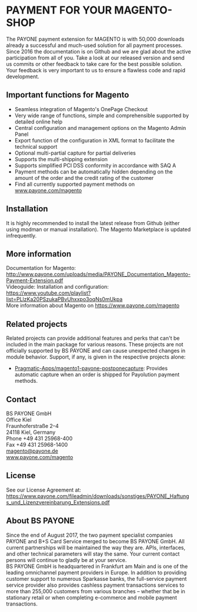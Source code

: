 # PAYMENT FOR YOUR MAGENTO-SHOP
The PAYONE payment extension for MAGENTO is with 50,000 downloads already a successful and much-used solution for all payment processes. Since 2016 the documentation is on Github and we are glad about the active participation from all of you. Take a look at our released version and send us commits or other feedback to take care for the best possible solution. Your feedback is very important to us to ensure a flawless code and rapid development.

## Important functions for Magento
* Seamless integration of Magento's OnePage Checkout
* Very wide range of functions, simple and comprehensible supported by detailed online help
* Central configuration and management options on the Magento Admin Panel
* Export function of the configuration in XML format to facilitate the technical support
* Optional multi-partial capture for partial deliveries
* Supports the multi-shipping extension
* Supports simplified PCI DSS conformity in accordance with SAQ A
* Payment methods can be automatically hidden depending on the amount of the order and the credit rating of the customer
* Find all currently supported payment methods on www.payone.com/magento

## Installation
It is highly recommended to install the latest release from Github (either using modman or manual installation). The Magento Marketplace is updated infrequently.

## More information
Documentation for Magento: http://www.payone.com/uploads/media/PAYONE_Documentation_Magento-Payment-Extension.pdf<br>
Videoguide: Installation and configuration: https://www.youtube.com/playlist?list=PLlzKa20PSzukaPBvUhxxpo3oqNs0mUkpa<br>
More information about Magento on https://www.payone.com/magento

## Related projects
Related projects can provide additional features and perks that can't be included in the main package for various reasons. These projects are not officially supported by BS PAYONE and can cause unexpected changes in module behavior. Support, if any, is given in the respective projects alone:

* [Pragmatic-Apps/magento1-payone-postponecapture](https://github.com/Pragmatic-Apps/magento1-payone-postponecapture): Provides automatic capture when an order is shipped for Payolution payment methods.

## Contact
BS PAYONE GmbH<br>
Office Kiel<br>
Fraunhoferstraße 2–4<br>
24118 Kiel, Germany<br>
Phone +49 431 25968-400<br>
Fax +49 431 25968-1400<br>
magento@payone.de<br>
www.payone.com/magento

## License
See our License Agreement at: https://www.payone.com/fileadmin/downloads/sonstiges/PAYONE_Haftungs_und_Lizenzvereinbarung_Extensions.pdf

## About BS PAYONE
Since the end of August 2017, the two payment specialist companies PAYONE and B+S Card Service merged to become BS PAYONE GmbH. All current partnerships will be maintained the way they are. APIs, interfaces, and other technical parameters will stay the same. Your current contact persons will continue to gladly be at your service.<br>
BS PAYONE GmbH is headquartered in Frankfurt am Main and is one of the leading omnichannel payment providers in Europe. In addition to providing customer support to numerous Sparkasse banks, the full-service payment service provider also provides cashless payment transactions services to more than 255,000 customers from various branches – whether that be in stationary retail or when completing e-commerce and mobile payment transactions.
